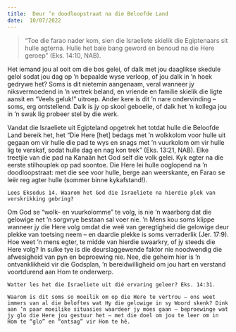 ```yaml
---
title:  Deur ’n doodloopstraat na die Beloofde Land
date:  10/07/2022
---
```


> <p></p>
> “Toe die farao nader kom, sien die Israeliete skielik die Egiptenaars sit hulle agterna. Hulle het baie bang geword en benoud na die Here geroep” (Eks. 14:10, NAB).

Het iemand jou al ooit om die bos gelei, of dalk met jou daaglikse skedule gelol sodat jou dag op ’n bepaalde wyse verloop, of jou dalk in ’n hoek gedrywe het? Soms is dit nietemin aangenaam, veral wanneer jy niksvermoedend in ’n vertrek beland, en vriende en familie skielik die ligte aansit en “Veels geluk!” uitroep. Ander kere is dit ’n nare ondervinding – soms, erg ontstellend. Dalk is jy op skool geboelie, of dalk het ’n kollega jou in ’n swak lig probeer stel by die werk.

Vandat die Israeliete uit Egipteland opgetrek het totdat hulle die Beloofde Land bereik het, het “Die Here [het] bedags met ’n wolkkolom voor hulle uit gegaan om vir hulle die pad te wys en snags met ’n vuurkolom om vir hulle lig te verskaf, sodat hulle dag en nag kon trek” (Eks. 13:21, NAB). Elke treetjie van die pad na Kanaän het God self die volk gelei. Kyk egter na die eerste stilhouplek op pad soontoe. Die Here lei hulle ooglopend na ’n doodloopstraat: met die see voor hulle, berge aan weerskante, en Farao se leër reg agter hulle (sommer binne kykafstand!).

`Lees Eksodus 14. Waarom het God die Israeliete na hierdie plek van verskrikking gebring?`

Om God se “wolk- en vuurkolomme” te volg, is nie ’n waarborg dat die gelowige net ’n sorgvrye bestaan sal voer nie. ’n Mens kou soms klippe wanneer jy die Here volg omdat die weë van geregtigheid die gelowige deur plekke van toetsing neem – en daardie plekke is soms verraderlik (Jer. 17:9). Hoe weet ’n mens egter, te midde van hierdie swaarkry, of jy steeds die Here volg? In sulke tye is die deurslaggewende faktor nie noodwendig die afwesigheid van pyn en beproewing nie. Nee, die geheim hier is ’n ontvanklikheid vir die Godsplan, ’n bereidwilligheid om jou hart en verstand voortdurend aan Hom te onderwerp.

`Watter les het die Israeliete uit dié ervaring geleer? Eks. 14:31.`

`Waarom is dit soms so moeilik om op die Here te vertrou – ons weet immers van al die beloftes wat Hy die gelowige in sy Woord skenk? Dink aan ’n paar moeilike situasies waardeer jy moes gaan – beproewinge wat jy glo die Here jou gestuur het – met die doel om jou te leer om in Hom te “glo” en “ontsag” vir Hom te hê.`